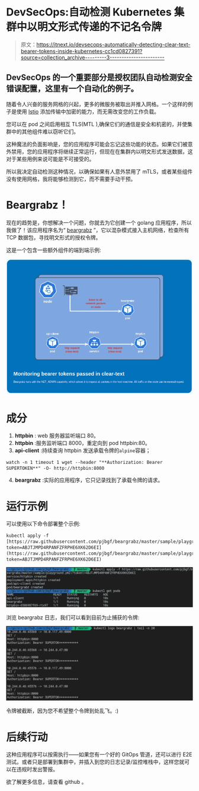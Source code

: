 # DevSecOps:自动检测 Kubernetes 集群中以明文形式传递的不记名令牌

> 原文：<https://itnext.io/devsecops-automatically-detecting-clear-text-bearer-tokens-inside-kubernetes-cc1cd0827391?source=collection_archive---------3----------------------->

## DevSecOps 的一个重要部分是授权团队自动检测安全错误配置，这里有一个自动化的例子。

随着令人兴奋的服务网格的兴起，更多的微服务被取出并推入网格。一个这样的例子是使用 [Istio](https://istio.io/) 添加传输中加密的能力，而无需改变您的工作负载。

您可以在 pod 之间启用相互 TLS(MTL ),确保它们的通信是安全和机密的，并使集群中的其他组件难以窃听它们。

这种魔法的负面影响是，您的应用程序可能会忘记这些功能的状态。如果它们被意外禁用，您的应用程序将继续正常运行，但现在在集群内以明文形式发送数据，这对于某些用例来说可能是不可接受的。

所以我决定自动检测这种情况，以确保如果有人意外禁用了 mTLS，或者某些组件没有使用网格，我将能够检测到它，而不需要手动干预。

# **Beargrabz！**

现在的趋势是，你想解决一个问题，你就去为它创建一个 golang 应用程序，所以我做了！该应用程序名为“ [beargrabz](https://github.com/pjbgf/beargrabz) ”，它以混杂模式接入主机网络，检查所有 TCP 数据包，寻找明文形式的授权令牌。

这是一个包含一些额外组件的端到端示例:

![](img/5877138c9dd7e879e4a74b999faeaf9e.png)

# 成分

1.  **httpbin** : web 服务器监听端口 80。
2.  **httpbin** :服务监听端口 8000，重定向到 pod httpbin:80。
3.  **api-client** :持续查询 httpbin 发送承载令牌的`alpine`容器；

```
watch -n 1 timeout 1 wget --header "**Authorization: Bearer SUPERTOKEN**" -O- http://httpbin:8000
```

4. **beargrabz** :实际的应用程序，它只记录找到了承载令牌的请求。

# 运行示例

可以使用以下命令部署整个示例:

```
kubectl apply -f [https://raw.githubusercontent.com/pjbgf/beargrabz/master/sample/playground.yml?token=ABJTJMPD4RPANFZFRPHE6XK62D6EI](https://raw.githubusercontent.com/pjbgf/beargrabz/master/sample/playground.yml?token=ABJTJMPD4RPANFZFRPHE6XK62D6EI)
```

![](img/a48e29042350f4a5c2c1a5e12c5b511e.png)

浏览 beargrabz 日志，我们可以看到目前为止捕获的令牌:

![](img/cc1b5e8368f705c2d704f44fa79dc3da.png)

令牌被截断，因为您不希望整个令牌到处乱飞。:)

# 后续行动

这种应用程序可以按需执行——如果您有一个好的 GitOps 管道，还可以进行 E2E 测试。或者只是部署到集群中，并插入到您的日志记录/监控堆栈中，这样您就可以在违规时发出警报。

欲了解更多信息，请查看 github 。